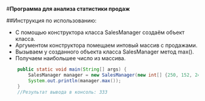 #**Программа для анализа статистики продаж**

##Инструкция по использованию:
* С помощью конструктора класса SalesManager создаём объект класса.
* Аргументом конструктора помещаем интовый массив с продажами.
* Вызываем у созданного объекта класса SalesManager метод max().
* Получаем наибольшее число из массива.

```java
    public static void main(String[] args) {
        SalesManager manager = new SalesManager(new int[] {250, 152, 244, 121, 165, 320, 333, 280});
        System.out.println(manager.max());
    }
    //Результат вывода в консоль: 333
```
